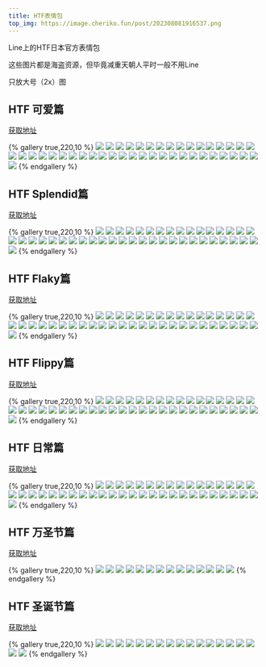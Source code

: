 ```yaml
---
title: HTF表情包
top_img: https://image.cheriko.fun/post/202308081916537.png
---
```


Line上的HTF日本官方表情包

这些图片都是海盗资源，但毕竟减重天朝人平时一般不用Line

只放大号（2x）图

## HTF 可爱篇

[获取地址](https://store.line.me/stickershop/product/1132502/zh-Hans)

{% gallery true,220,10 %}
![](https://image.cheriko.fun/post/202308081911830.png)
![](https://image.cheriko.fun/post/202308081911832.png)
![](https://image.cheriko.fun/post/202308081908232.png)
![](https://image.cheriko.fun/post/202308081908233.png)
![](https://image.cheriko.fun/post/202308081908234.png)
![](https://image.cheriko.fun/post/202308081908235.png)
![](https://image.cheriko.fun/post/202308081908236.png)
![](https://image.cheriko.fun/post/202308081908237.png)
![](https://image.cheriko.fun/post/202308081908238.png)
![](https://image.cheriko.fun/post/202308081908239.png)
![](https://image.cheriko.fun/post/202308081908240.png)
![](https://image.cheriko.fun/post/202308081908241.png)
![](https://image.cheriko.fun/post/202308081908242.png)
![](https://image.cheriko.fun/post/202308081908243.png)
![](https://image.cheriko.fun/post/202308081908244.png)
![](https://image.cheriko.fun/post/202308081908245.png)
![](https://image.cheriko.fun/post/202308081908246.png)
![](https://image.cheriko.fun/post/202308081908247.png)
![](https://image.cheriko.fun/post/202308081908248.png)
![](https://image.cheriko.fun/post/202308081908249.png)
![](https://image.cheriko.fun/post/202308081908250.png)
![](https://image.cheriko.fun/post/202308081908251.png)
![](https://image.cheriko.fun/post/202308081908252.png)
![](https://image.cheriko.fun/post/202308081908253.png)
![](https://image.cheriko.fun/post/202308081908254.png)
![](https://image.cheriko.fun/post/202308081908255.png)
![](https://image.cheriko.fun/post/202308081908256.png)
![](https://image.cheriko.fun/post/202308081908257.png)
![](https://image.cheriko.fun/post/202308081908258.png)
![](https://image.cheriko.fun/post/202308081908259.png)
![](https://image.cheriko.fun/post/202308081908260.png)
![](https://image.cheriko.fun/post/202308081908261.png)
![](https://image.cheriko.fun/post/202308081908262.png)
![](https://image.cheriko.fun/post/202308081908263.png)
![](https://image.cheriko.fun/post/202308081908264.png)
![](https://image.cheriko.fun/post/202308081908265.png)
![](https://image.cheriko.fun/post/202308081908266.png)
![](https://image.cheriko.fun/post/202308081908267.png)
![](https://image.cheriko.fun/post/202308081908268.png)
![](https://image.cheriko.fun/post/202308081908269.png)
![](https://image.cheriko.fun/post/202308081908270.png)
![](https://image.cheriko.fun/post/202308081908271.png)
{% endgallery %}

## HTF Splendid篇

[获取地址](https://store.line.me/stickershop/product/1312305/zh-Hans)

{% gallery true,220,10 %}
![](https://image.cheriko.fun/post/202308081911795.png)
![](https://image.cheriko.fun/post/202308081911796.png)
![](https://image.cheriko.fun/post/202308081911839.png)
![](https://image.cheriko.fun/post/202308081911840.png)
![](https://image.cheriko.fun/post/202308081911841.png)
![](https://image.cheriko.fun/post/202308081911842.png)
![](https://image.cheriko.fun/post/202308081911843.png)
![](https://image.cheriko.fun/post/202308081911844.png)
![](https://image.cheriko.fun/post/202308081911845.png)
![](https://image.cheriko.fun/post/202308081911846.png)
![](https://image.cheriko.fun/post/202308081911847.png)
![](https://image.cheriko.fun/post/202308081911848.png)
![](https://image.cheriko.fun/post/202308081911849.png)
![](https://image.cheriko.fun/post/202308081911850.png)
![](https://image.cheriko.fun/post/202308081911851.png)
![](https://image.cheriko.fun/post/202308081911852.png)
![](https://image.cheriko.fun/post/202308081911853.png)
![](https://image.cheriko.fun/post/202308081911854.png)
![](https://image.cheriko.fun/post/202308081911855.png)
![](https://image.cheriko.fun/post/202308081911856.png)
![](https://image.cheriko.fun/post/202308081911857.png)
![](https://image.cheriko.fun/post/202308081911858.png)
![](https://image.cheriko.fun/post/202308081911859.png)
![](https://image.cheriko.fun/post/202308081911860.png)
![](https://image.cheriko.fun/post/202308081911861.png)
![](https://image.cheriko.fun/post/202308081911862.png)
![](https://image.cheriko.fun/post/202308081911863.png)
![](https://image.cheriko.fun/post/202308081911864.png)
![](https://image.cheriko.fun/post/202308081911865.png)
![](https://image.cheriko.fun/post/202308081911866.png)
![](https://image.cheriko.fun/post/202308081911867.png)
![](https://image.cheriko.fun/post/202308081911868.png)
![](https://image.cheriko.fun/post/202308081911869.png)
![](https://image.cheriko.fun/post/202308081911870.png)
![](https://image.cheriko.fun/post/202308081911871.png)
![](https://image.cheriko.fun/post/202308081911872.png)
![](https://image.cheriko.fun/post/202308081911873.png)
![](https://image.cheriko.fun/post/202308081911874.png)
![](https://image.cheriko.fun/post/202308081911875.png)
![](https://image.cheriko.fun/post/202308081911876.png)
![](https://image.cheriko.fun/post/202308081911877.png)
![](https://image.cheriko.fun/post/202308081911878.png)
{% endgallery %}

## HTF Flaky篇

[获取地址](https://store.line.me/stickershop/product/1340803/zh-Hans)

{% gallery true,220,10 %}
![](https://image.cheriko.fun/post/202308081913094.png)
![](https://image.cheriko.fun/post/202308081913096.png)
![](https://image.cheriko.fun/post/202308081912311.png)
![](https://image.cheriko.fun/post/202308081912312.png)
![](https://image.cheriko.fun/post/202308081912313.png)
![](https://image.cheriko.fun/post/202308081912314.png)
![](https://image.cheriko.fun/post/202308081912315.png)
![](https://image.cheriko.fun/post/202308081912316.png)
![](https://image.cheriko.fun/post/202308081912317.png)
![](https://image.cheriko.fun/post/202308081912318.png)
![](https://image.cheriko.fun/post/202308081912319.png)
![](https://image.cheriko.fun/post/202308081912320.png)
![](https://image.cheriko.fun/post/202308081912321.png)
![](https://image.cheriko.fun/post/202308081912322.png)
![](https://image.cheriko.fun/post/202308081912323.png)
![](https://image.cheriko.fun/post/202308081912324.png)
![](https://image.cheriko.fun/post/202308081912325.png)
![](https://image.cheriko.fun/post/202308081912326.png)
![](https://image.cheriko.fun/post/202308081912327.png)
![](https://image.cheriko.fun/post/202308081912328.png)
![](https://image.cheriko.fun/post/202308081912329.png)
![](https://image.cheriko.fun/post/202308081912330.png)
![](https://image.cheriko.fun/post/202308081912331.png)
![](https://image.cheriko.fun/post/202308081912332.png)
![](https://image.cheriko.fun/post/202308081912333.png)
![](https://image.cheriko.fun/post/202308081912334.png)
![](https://image.cheriko.fun/post/202308081912335.png)
![](https://image.cheriko.fun/post/202308081912336.png)
![](https://image.cheriko.fun/post/202308081912337.png)
![](https://image.cheriko.fun/post/202308081912338.png)
![](https://image.cheriko.fun/post/202308081912339.png)
![](https://image.cheriko.fun/post/202308081912340.png)
![](https://image.cheriko.fun/post/202308081912341.png)
![](https://image.cheriko.fun/post/202308081912342.png)
![](https://image.cheriko.fun/post/202308081912343.png)
![](https://image.cheriko.fun/post/202308081912344.png)
![](https://image.cheriko.fun/post/202308081912345.png)
![](https://image.cheriko.fun/post/202308081912346.png)
![](https://image.cheriko.fun/post/202308081912347.png)
![](https://image.cheriko.fun/post/202308081912348.png)
![](https://image.cheriko.fun/post/202308081912349.png)
![](https://image.cheriko.fun/post/202308081912350.png)
{% endgallery %}

## HTF Flippy篇

[获取地址](https://store.line.me/stickershop/product/1404557/zh-Hans)

{% gallery true,220,10 %}
![](https://image.cheriko.fun/post/202308081915309.png)
![](https://image.cheriko.fun/post/202308081915310.png)
![](https://image.cheriko.fun/post/202308081914229.png)
![](https://image.cheriko.fun/post/202308081914230.png)
![](https://image.cheriko.fun/post/202308081914231.png)
![](https://image.cheriko.fun/post/202308081914232.png)
![](https://image.cheriko.fun/post/202308081914233.png)
![](https://image.cheriko.fun/post/202308081914234.png)
![](https://image.cheriko.fun/post/202308081914235.png)
![](https://image.cheriko.fun/post/202308081914236.png)
![](https://image.cheriko.fun/post/202308081914237.png)
![](https://image.cheriko.fun/post/202308081914238.png)
![](https://image.cheriko.fun/post/202308081914239.png)
![](https://image.cheriko.fun/post/202308081914240.png)
![](https://image.cheriko.fun/post/202308081914241.png)
![](https://image.cheriko.fun/post/202308081914242.png)
![](https://image.cheriko.fun/post/202308081914243.png)
![](https://image.cheriko.fun/post/202308081914244.png)
![](https://image.cheriko.fun/post/202308081914245.png)
![](https://image.cheriko.fun/post/202308081914247.png)
![](https://image.cheriko.fun/post/202308081914248.png)
![](https://image.cheriko.fun/post/202308081914249.png)
![](https://image.cheriko.fun/post/202308081914250.png)
![](https://image.cheriko.fun/post/202308081914251.png)
![](https://image.cheriko.fun/post/202308081914252.png)
![](https://image.cheriko.fun/post/202308081914253.png)
![](https://image.cheriko.fun/post/202308081914254.png)
![](https://image.cheriko.fun/post/202308081914255.png)
![](https://image.cheriko.fun/post/202308081914256.png)
![](https://image.cheriko.fun/post/202308081914257.png)
![](https://image.cheriko.fun/post/202308081914258.png)
![](https://image.cheriko.fun/post/202308081914259.png)
![](https://image.cheriko.fun/post/202308081914260.png)
![](https://image.cheriko.fun/post/202308081914261.png)
![](https://image.cheriko.fun/post/202308081914262.png)
![](https://image.cheriko.fun/post/202308081914263.png)
![](https://image.cheriko.fun/post/202308081914264.png)
![](https://image.cheriko.fun/post/202308081914265.png)
![](https://image.cheriko.fun/post/202308081914266.png)
![](https://image.cheriko.fun/post/202308081914267.png)
![](https://image.cheriko.fun/post/202308081914268.png)
![](https://image.cheriko.fun/post/202308081914269.png)
{% endgallery %}

## HTF 日常篇

[获取地址](https://store.line.me/stickershop/product/20274620/zh-Hans)

{% gallery true,220,10 %}
![](https://image.cheriko.fun/post/202308081916908.png)
![](https://image.cheriko.fun/post/202308081916909.png)
![](https://image.cheriko.fun/post/202308081916536.png)
![](https://image.cheriko.fun/post/202308081916537.png)
![](https://image.cheriko.fun/post/202308081916538.png)
![](https://image.cheriko.fun/post/202308081916539.png)
![](https://image.cheriko.fun/post/202308081916540.png)
![](https://image.cheriko.fun/post/202308081916541.png)
![](https://image.cheriko.fun/post/202308081916542.png)
![](https://image.cheriko.fun/post/202308081916543.png)
![](https://image.cheriko.fun/post/202308081916544.png)
![](https://image.cheriko.fun/post/202308081916545.png)
![](https://image.cheriko.fun/post/202308081916546.png)
![](https://image.cheriko.fun/post/202308081916547.png)
![](https://image.cheriko.fun/post/202308081916548.png)
![](https://image.cheriko.fun/post/202308081916549.png)
![](https://image.cheriko.fun/post/202308081916550.png)
![](https://image.cheriko.fun/post/202308081916551.png)
![](https://image.cheriko.fun/post/202308081916552.png)
![](https://image.cheriko.fun/post/202308081916553.png)
![](https://image.cheriko.fun/post/202308081916554.png)
![](https://image.cheriko.fun/post/202308081916555.png)
![](https://image.cheriko.fun/post/202308081916556.png)
![](https://image.cheriko.fun/post/202308081916557.png)
![](https://image.cheriko.fun/post/202308081916558.png)
![](https://image.cheriko.fun/post/202308081916559.png)
![](https://image.cheriko.fun/post/202308081916560.png)
![](https://image.cheriko.fun/post/202308081916561.png)
![](https://image.cheriko.fun/post/202308081916562.png)
![](https://image.cheriko.fun/post/202308081916563.png)
![](https://image.cheriko.fun/post/202308081916564.png)
![](https://image.cheriko.fun/post/202308081916565.png)
![](https://image.cheriko.fun/post/202308081916566.png)
![](https://image.cheriko.fun/post/202308081916567.png)
![](https://image.cheriko.fun/post/202308081916568.png)
![](https://image.cheriko.fun/post/202308081916569.png)
![](https://image.cheriko.fun/post/202308081916570.png)
![](https://image.cheriko.fun/post/202308081916571.png)
![](https://image.cheriko.fun/post/202308081916572.png)
![](https://image.cheriko.fun/post/202308081916573.png)
![](https://image.cheriko.fun/post/202308081916574.png)
![](https://image.cheriko.fun/post/202308081916575.png)
{% endgallery %}

## HTF 万圣节篇

[获取地址](https://store.line.me/stickershop/product/21197738/zh-Hans)

{% gallery true,220,10 %}
![](https://image.cheriko.fun/post/202308081917315.png)
![](https://image.cheriko.fun/post/202308081917316.png)
![](https://image.cheriko.fun/post/202308081917153.png)
![](https://image.cheriko.fun/post/202308081917154.png)
![](https://image.cheriko.fun/post/202308081917155.png)
![](https://image.cheriko.fun/post/202308081917156.png)
![](https://image.cheriko.fun/post/202308081917157.png)
![](https://image.cheriko.fun/post/202308081917158.png)
![](https://image.cheriko.fun/post/202308081917159.png)
![](https://image.cheriko.fun/post/202308081917160.png)
![](https://image.cheriko.fun/post/202308081917161.png)
![](https://image.cheriko.fun/post/202308081917162.png)
![](https://image.cheriko.fun/post/202308081917163.png)
![](https://image.cheriko.fun/post/202308081917164.png)
{% endgallery %}

## HTF 圣诞节篇

[获取地址](https://store.line.me/stickershop/product/21603769/zh-Hans)

{% gallery true,220,10 %}
![](https://image.cheriko.fun/post/202308081918817.png)
![](https://image.cheriko.fun/post/202308081918818.png)
![](https://image.cheriko.fun/post/202308081918935.png)
![](https://image.cheriko.fun/post/202308081918936.png)
![](https://image.cheriko.fun/post/202308081918937.png)
![](https://image.cheriko.fun/post/202308081918938.png)
![](https://image.cheriko.fun/post/202308081918939.png)
![](https://image.cheriko.fun/post/202308081918940.png)
![](https://image.cheriko.fun/post/202308081918941.png)
![](https://image.cheriko.fun/post/202308081918942.png)
![](https://image.cheriko.fun/post/202308081918943.png)
![](https://image.cheriko.fun/post/202308081918944.png)
![](https://image.cheriko.fun/post/202308081918945.png)
![](https://image.cheriko.fun/post/202308081918946.png)
![](https://image.cheriko.fun/post/202308081918947.png)
![](https://image.cheriko.fun/post/202308081918948.png)
![](https://image.cheriko.fun/post/202308081918949.png)
![](https://image.cheriko.fun/post/202308081918950.png)
{% endgallery %}


